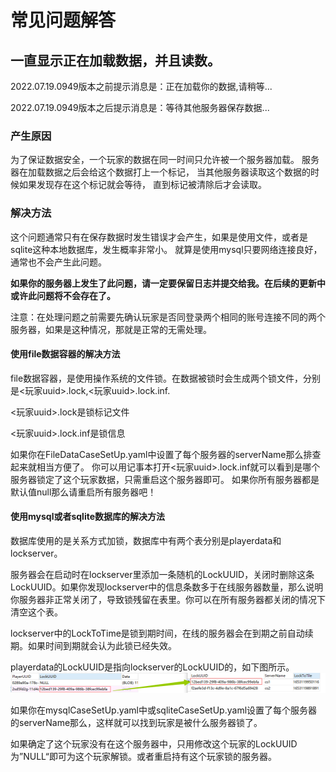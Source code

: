 # 常见问题解答
## 一直显示正在加载数据，并且读数。
2022.07.19.0949版本之前提示消息是：正在加载你的数据,请稍等...

2022.07.19.0949版本之后提示消息是：等待其他服务器保存数据...

### 产生原因
为了保证数据安全，一个玩家的数据在同一时间只允许被一个服务器加载。
服务器在加载数据之后会给这个数据打上一个标记，
当其他服务器读取这个数据的时候如果发现存在这个标记就会等待，
直到标记被清除后才会读取。

### 解决方法
这个问题通常只有在保存数据时发生错误才会产生，如果是使用文件，或者是sqlite这种本地数据库，发生概率非常小。
就算是使用mysql只要网络连接良好，通常也不会产生此问题。

**如果你的服务器上发生了此问题，请一定要保留日志并提交给我。在后续的更新中或许此问题将不会存在了。**

注意：在处理问题之前需要先确认玩家是否同登录两个相同的账号连接不同的两个服务器，如果是这种情况，那就是正常的无需处理。


#### 使用file数据容器的解决方法
file数据容器，是使用操作系统的文件锁。在数据被锁时会生成两个锁文件，分别是<玩家uuid>.lock,<玩家uuid>.lock.inf.

<玩家uuid>.lock是锁标记文件

<玩家uuid>.lock.inf是锁信息

如果你在FileDataCaseSetUp.yaml中设置了每个服务器的serverName那么排查起来就相当方便了。
你可以用记事本打开<玩家uuid>.lock.inf就可以看到是哪个服务器锁定了这个玩家数据，只需重启这个服务器即可。
如果你所有服务器都是默认值null那么请重启所有服务器吧！


#### 使用mysql或者sqlite数据库的解决方法
数据库使用的是关系方式加锁，数据库中有两个表分别是playerdata和lockserver。

服务器会在启动时在lockserver里添加一条随机的LockUUID，关闭时删除这条LockUUID。如果你发现lockserver中的信息条数多于在线服务器数量，那么说明你服务器非正常关闭了，导致锁残留在表里。你可以在所有服务器都关闭的情况下清空这个表。

lockserver中的LockToTime是锁到期时间，在线的服务器会在到期之前自动续期。如果时间到期就会认为此锁已经失效。

playerdata的LockUUID是指向lockserver的LockUUID的，如下图所示。
![img.png](图片/常见问题解答.一直锁.mysql.png)

如果你在mysqlCaseSetUp.yaml中或sqliteCaseSetUp.yaml设置了每个服务器的serverName那么，这样就可以找到玩家是被什么服务器锁了。

如果确定了这个玩家没有在这个服务器中，只用修改这个玩家的LockUUID为”NULL“即可为这个玩家解锁。或者重启持有这个玩家锁的服务器。


